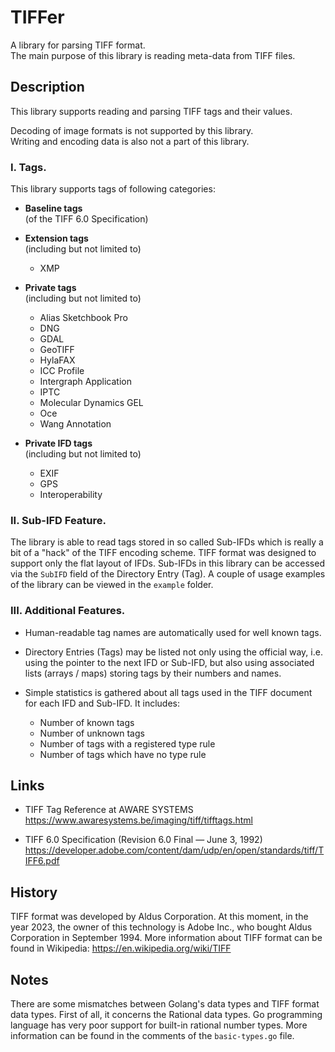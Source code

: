 # TIFFer

A library for parsing TIFF format.  
The main purpose of this library is reading meta-data from TIFF files.  

## Description

This library supports reading and parsing TIFF tags and their values.  

Decoding of image formats is not supported by this library.  
Writing and encoding data is also not a part of this library.  

### I. Tags.

This library supports tags of following categories:
* **Baseline tags**  
  (of the TIFF 6.0 Specification)


* **Extension tags**  
  (including but not limited to) 
  * XMP


* **Private tags**  
  (including but not limited to)
  * Alias Sketchbook Pro 
  * DNG
  * GDAL
  * GeoTIFF
  * HylaFAX
  * ICC Profile 
  * Intergraph Application
  * IPTC
  * Molecular Dynamics GEL
  * Oce
  * Wang Annotation


* **Private IFD tags**  
  (including but not limited to)
  * EXIF
  * GPS
  * Interoperability

### II. Sub-IFD Feature.

The library is able to read tags stored in so called Sub-IFDs which is really 
a bit of a "hack" of the TIFF encoding scheme. TIFF format was designed to 
support only the flat layout of IFDs. Sub-IFDs in this library can be accessed 
via the `SubIFD` field of the Directory Entry (Tag). A couple of usage examples 
of the library can be viewed in the `example` folder.

### III. Additional Features.

* Human-readable tag names are automatically used for well known tags.


* Directory Entries (Tags) may be listed not only using the official way, i.e. 
  using the pointer to the next IFD or Sub-IFD, but also using associated lists
  (arrays / maps) storing tags by their numbers and names.  


* Simple statistics is gathered about all tags used in the TIFF document for 
  each IFD and Sub-IFD. It includes:
  * Number of known tags
  * Number of unknown tags
  * Number of tags with a registered type rule
  * Number of tags which have no type rule

## Links
* TIFF Tag Reference at AWARE SYSTEMS  
https://www.awaresystems.be/imaging/tiff/tifftags.html


* TIFF 6.0 Specification (Revision 6.0 Final — June 3, 1992)  
https://developer.adobe.com/content/dam/udp/en/open/standards/tiff/TIFF6.pdf

## History

TIFF format was developed by Aldus Corporation. At this moment, in the year 
2023, the owner of this technology is Adobe Inc., who bought Aldus Corporation 
in September 1994. More information about TIFF format can be found in 
Wikipedia: https://en.wikipedia.org/wiki/TIFF

## Notes

There are some mismatches between Golang's data types and TIFF format data 
types. First of all, it concerns the Rational data types. Go programming 
language has very poor support for built-in rational number types. More 
information can be found in the comments of the `basic-types.go` file.
